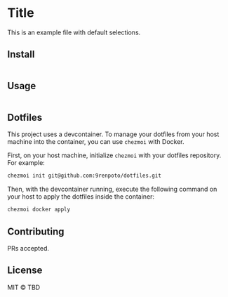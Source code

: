 # Title

This is an example file with default selections.

## Install

```sh

```

## Usage

```sh

```

## Dotfiles

This project uses a devcontainer. To manage your dotfiles from your host machine into the container, you can use `chezmoi` with Docker.

First, on your host machine, initialize `chezmoi` with your dotfiles repository. For example:
```sh
chezmoi init git@github.com:9renpoto/dotfiles.git
```

Then, with the devcontainer running, execute the following command on your host to apply the dotfiles inside the container:
```sh
chezmoi docker apply
```

## Contributing

PRs accepted.

## License

MIT © TBD
